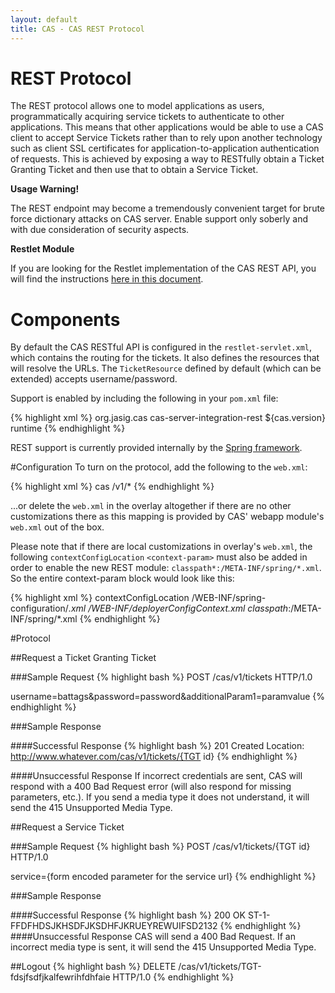 ```yaml
---
layout: default
title: CAS - CAS REST Protocol
---
```


# REST Protocol
The REST protocol allows one to model applications as users, programmatically acquiring service tickets to authenticate to other applications. This means that other applications would be able to use a CAS client  to accept Service Tickets rather than to rely upon another technology such as client SSL certificates for application-to-application authentication of requests. This is achieved by exposing a way to RESTfully obtain a Ticket Granting Ticket and then use that to obtain a Service Ticket.

<div class="alert alert-warning"><strong>Usage Warning!</strong><p>The REST endpoint may become a tremendously convenient target for brute force dictionary attacks on CAS server. Enable support only soberly and with due consideration of security aspects.</p></div>

<div class="alert alert-info"><strong>Restlet Module</strong><p>If you are looking for the Restlet implementation of the CAS REST API, you will find the instructions <a href="Rest-Protocol - Deprecated.html">here in this document</a>.</p></div>

# Components
By default the CAS RESTful API is configured in the `restlet-servlet.xml`, which contains the routing for the tickets. It also defines the resources that will resolve the URLs. The `TicketResource` defined by default (which can be extended) accepts username/password.

Support is enabled by including the following in your `pom.xml` file:


{% highlight xml %}
<dependency>
    <groupId>org.jasig.cas</groupId>
    <artifactId>cas-server-integration-rest</artifactId>
    <version>${cas.version}</version>
    <scope>runtime</scope>
</dependency>
{% endhighlight %}

REST support is currently provided internally by the [Spring framework](http://spring.io/guides/gs/rest-service/‎).


#Configuration
To turn on the protocol, add the following to the `web.xml`:

{% highlight xml %}
<servlet-mapping>
    <servlet-name>cas</servlet-name>
    <url-pattern>/v1/*</url-pattern>
</servlet-mapping>
{% endhighlight %}


...or delete the `web.xml` in the overlay altogether if there are no other customizations there as this mapping is provided by CAS' webapp module's `web.xml` out of the box.

Please note that if there are local customizations in overlay's `web.xml`, the following `contextConfigLocation` `<context-param>` must also be added in order to enable the new REST module: `classpath*:/META-INF/spring/*.xml`. So the entire context-param block would look like this:

{% highlight xml %}
<context-param>
    <param-name>contextConfigLocation</param-name>
    <param-value>
      /WEB-INF/spring-configuration/*.xml
      /WEB-INF/deployerConfigContext.xml
      classpath*:/META-INF/spring/*.xml
    </param-value>
</context-param>
{% endhighlight %}

#Protocol

##Request a Ticket Granting Ticket

###Sample Request
{% highlight bash %}
POST /cas/v1/tickets HTTP/1.0
 
username=battags&password=password&additionalParam1=paramvalue
{% endhighlight %}


###Sample Response


####Successful Response
{% highlight bash %}
201 Created
Location: http://www.whatever.com/cas/v1/tickets/{TGT id}
{% endhighlight %}


####Unsuccessful Response
If incorrect credentials are sent, CAS will respond with a 400 Bad Request error (will also respond for missing parameters, etc.). If you send a media type it does not understand, it will send the 415 Unsupported Media Type.


##Request a Service Ticket

###Sample Request
{% highlight bash %}
POST /cas/v1/tickets/{TGT id} HTTP/1.0
 
service={form encoded parameter for the service url}
{% endhighlight %}

###Sample Response

####Successful Response
{% highlight bash %}
200 OK
ST-1-FFDFHDSJKHSDFJKSDHFJKRUEYREWUIFSD2132
{% endhighlight %}
####Unsuccessful Response
CAS will send a 400 Bad Request. If an incorrect media type is sent, it will send the 415 Unsupported Media Type.


##Logout
{% highlight bash %}
DELETE /cas/v1/tickets/TGT-fdsjfsdfjkalfewrihfdhfaie HTTP/1.0
{% endhighlight %}
